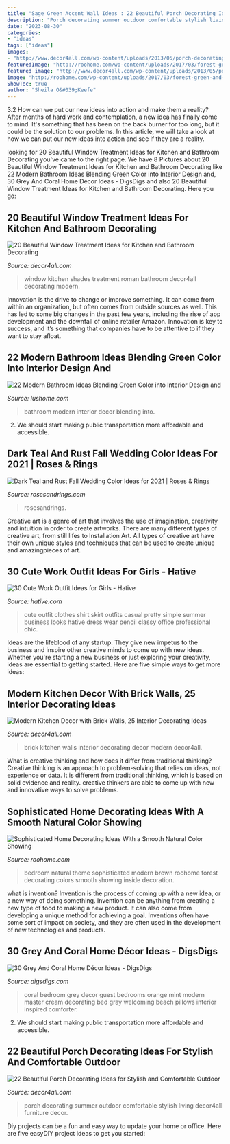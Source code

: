 ```yaml
---
title: "Sage Green Accent Wall Ideas : 22 Beautiful Porch Decorating Ideas For Stylish And Comfortable Outdoor"
description: "Porch decorating summer outdoor comfortable stylish living decor4all furniture decor"
date: "2023-08-30"
categories:
- "ideas"
tags: ["ideas"]
images:
- "http://www.decor4all.com/wp-content/uploads/2013/05/porch-decorating-outdoor-furniture-summer-home-decor-17.jpg"
featuredImage: "http://roohome.com/wp-content/uploads/2017/03/forest-green-and-brown-bedroom.jpg"
featured_image: "http://www.decor4all.com/wp-content/uploads/2013/05/porch-decorating-outdoor-furniture-summer-home-decor-17.jpg"
image: "http://roohome.com/wp-content/uploads/2017/03/forest-green-and-brown-bedroom.jpg"
ShowToc: true
author: "Sheila O&#039;Keefe"
---
```



3.2 How can we put our new ideas into action and make them a reality?
After months of hard work and contemplation, a new idea has finally come to mind. It's something that has been on the back burner for too long, but it could be the solution to our problems. In this article, we will take a look at how we can put our new ideas into action and see if they are a reality.

	

		
looking for 20 Beautiful Window Treatment Ideas for Kitchen and Bathroom Decorating you've came to the right page. We have 8 Pictures about 20 Beautiful Window Treatment Ideas for Kitchen and Bathroom Decorating like 22 Modern Bathroom Ideas Blending Green Color into Interior Design and, 30 Grey And Coral Home Décor Ideas - DigsDigs and also 20 Beautiful Window Treatment Ideas for Kitchen and Bathroom Decorating. Here you go:
		
    
## 20 Beautiful Window Treatment Ideas For Kitchen And Bathroom Decorating

<img loading=lazy src="http://www.decor4all.com/wp-content/uploads/2015/07/modern-kitchen-decor-roman-shades-window-treatment-ideas-11.jpg" onerror="this.onerror=null;this.src='https://tse1.mm.bing.net/th?id=OIP.fBotl9SaPPQKQZt7x7hfVgHaF7&amp;pid=15.1';" alt="20 Beautiful Window Treatment Ideas for Kitchen and Bathroom Decorating">

_Source: decor4all.com_

>window kitchen shades treatment roman bathroom decor4all decorating modern. 

	

Innovation is the drive to change or improve something. It can come from within an organization, but often comes from outside sources as well. This has led to some big changes in the past few years, including the rise of app development and the downfall of online retailer Amazon. Innovation is key to success, and it’s something that companies have to be attentive to if they want to stay afloat.

    
## 22 Modern Bathroom Ideas Blending Green Color Into Interior Design And

<img loading=lazy src="http://www.lushome.com/wp-content/uploads/2013/05/bathroom-design-decor-ideas-green-color-schemes-6.jpg" onerror="this.onerror=null;this.src='https://tse4.mm.bing.net/th?id=OIP.rlUvbziQddmaqwqJ5F_ogAHaJn&amp;pid=15.1';" alt="22 Modern Bathroom Ideas Blending Green Color into Interior Design and">

_Source: lushome.com_

>bathroom modern interior decor blending into. 

	

2. We should start making public transportation more affordable and accessible.

    
## Dark Teal And Rust Fall Wedding Color Ideas For 2021 | Roses &amp; Rings

<img loading=lazy src="https://www.rosesandrings.com/wp-content/uploads/2020/07/Dark-teal-and-burnt-orange-rust-fall-wedding-color-ideas-2021-5.jpg" onerror="this.onerror=null;this.src='https://tse3.mm.bing.net/th?id=OIP.TYZ6HHbVZPcZ58e57vvnewHaP1&amp;pid=15.1';" alt="Dark Teal and Rust Fall Wedding Color Ideas for 2021 | Roses &amp; Rings">

_Source: rosesandrings.com_

>rosesandrings. 

	

Creative art is a genre of art that involves the use of imagination, creativity and intuition in order to create artworks. There are many different types of creative art, from still lifes to Installation Art. All types of creative art have their own unique styles and techniques that can be used to create unique and amazingpieces of art.

    
## 30 Cute Work Outfit Ideas For Girls - Hative

<img loading=lazy src="http://hative.com/wp-content/uploads/2015/02/work-outfit-ideas/30-cute-work-outfit-ideas-for-girls.jpg" onerror="this.onerror=null;this.src='https://tse2.mm.bing.net/th?id=OIP.UUgzNylxtTNRAqcO0tR2EAHaK_&amp;pid=15.1';" alt="30 Cute Work Outfit Ideas for Girls - Hative">

_Source: hative.com_

>cute outfit clothes shirt skirt outfits casual pretty simple summer business looks hative dress wear pencil classy office professional chic. 

	

Ideas are the lifeblood of any startup. They give new impetus to the business and inspire other creative minds to come up with new ideas. Whether you're starting a new business or just exploring your creativity, ideas are essential to getting started. Here are five simple ways to get more ideas: 

    
## Modern Kitchen Decor With Brick Walls, 25 Interior Decorating Ideas

<img loading=lazy src="http://www.decor4all.com/wp-content/uploads/2014/08/brick-wall-design-kitchen-decor-materials-19.jpg" onerror="this.onerror=null;this.src='https://tse2.mm.bing.net/th?id=OIP.pCQ7-tAU_JvJqFMnGjmmsAHaE8&amp;pid=15.1';" alt="Modern Kitchen Decor with Brick Walls, 25 Interior Decorating Ideas">

_Source: decor4all.com_

>brick kitchen walls interior decorating decor modern decor4all. 

	

What is creative thinking and how does it differ from traditional thinking?
Creative thinking is an approach to problem-solving that relies on ideas, not experience or data. It is different from traditional thinking, which is based on solid evidence and reality. creative thinkers are able to come up with new and innovative ways to solve problems.

    
## Sophisticated Home Decorating Ideas With A Smooth Natural Color Showing

<img loading=lazy src="http://roohome.com/wp-content/uploads/2017/03/forest-green-and-brown-bedroom.jpg" onerror="this.onerror=null;this.src='https://tse2.mm.bing.net/th?id=OIP.2bjGdRAgNYbgIpa16K2ZqgHaEK&amp;pid=15.1';" alt="Sophisticated Home Decorating Ideas With a Smooth Natural Color Showing">

_Source: roohome.com_

>bedroom natural theme sophisticated modern brown roohome forest decorating colors smooth showing inside decoration. 

	

what is invention?
Invention is the process of coming up with a new idea, or a new way of doing something. Invention can be anything from creating a new type of food to making a new product. It can also come from developing a unique method for achieving a goal. Inventions often have some sort of impact on society, and they are often used in the development of new technologies and products.

    
## 30 Grey And Coral Home Décor Ideas - DigsDigs

<img loading=lazy src="http://www.digsdigs.com/photos/grey-and-coral-home-decor-ideas-30.jpg" onerror="this.onerror=null;this.src='https://tse1.mm.bing.net/th?id=OIP.GI8-xT4laSB8MU6nmwZ7-QHaJ4&amp;pid=15.1';" alt="30 Grey And Coral Home Décor Ideas - DigsDigs">

_Source: digsdigs.com_

>coral bedroom grey decor guest bedrooms orange mint modern master cream decorating bed gray welcoming beach pillows interior inspired comforter. 

	

2. We should start making public transportation more affordable and accessible.

    
## 22 Beautiful Porch Decorating Ideas For Stylish And Comfortable Outdoor

<img loading=lazy src="http://www.decor4all.com/wp-content/uploads/2013/05/porch-decorating-outdoor-furniture-summer-home-decor-17.jpg" onerror="this.onerror=null;this.src='https://tse4.mm.bing.net/th?id=OIP.BrVgBC1COXHctEmBopUnJAHaK5&amp;pid=15.1';" alt="22 Beautiful Porch Decorating Ideas for Stylish and Comfortable Outdoor">

_Source: decor4all.com_

>porch decorating summer outdoor comfortable stylish living decor4all furniture decor. 

	

Diy projects can be a fun and easy way to update your home or office. Here are five easyDIY project ideas to get you started: 

